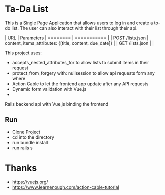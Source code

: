 # Ta-Da List


This is a Single Page Application that allows users to 
log in and create a to-do list.  The user can also interact
with their list through their api.





|  URL               | Parameters
| ========           | ===========                                             |
| POST   /lists.json | content, items_attributes: {[title, content, due_date]} |
| GET    /lists.json |                                                         |




This project uses:
* accepts_nested_attributes_for to allow lists to submit items in their request
* protect_from_forgery with: nullsession to allow api requests form any where
* Action Cable to let the frontend app update after any API requests
* Dynamic form validation with Vue.js
* 


Rails backend api with Vue.js binding the frontend

## Run
* Clone Project
* cd into the directory
* run bundle install
* run rails s 




# Thanks
* https://vuejs.org/ 
* https://www.learnenough.com/action-cable-tutorial
